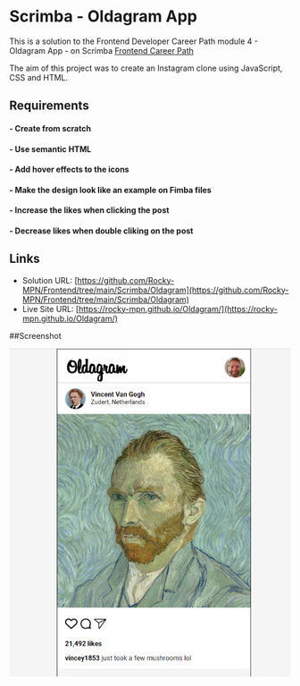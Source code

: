 # Scrimba - Oldagram App

This is a solution to the Frontend Developer Career Path module 4 - Oldagram App - on Scrimba [Frontend Career Path](https://scrimba.com/learn/frontend)


The aim of this project was to create an Instagram clone using JavaScript, CSS and HTML.
## Requirements
#### - Create from scratch
#### - Use semantic HTML
#### - Add hover effects to the icons
#### - Make the design look like an example on Fimba files
#### - Increase the likes when clicking the post
#### - Decrease likes when double cliking on the post


## Links

- Solution URL: [https://github.com/Rocky-MPN/Frontend/tree/main/Scrimba/Oldagram](https://github.com/Rocky-MPN/Frontend/tree/main/Scrimba/Oldagram)
- Live Site URL: [https://rocky-mpn.github.io/Oldagram/](https://rocky-mpn.github.io/Oldagram/)



##Screenshot

![images/Screenshot.png](images/Screenshot.png)


